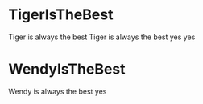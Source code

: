 # TigerIsTheBest
Tiger is always the best
Tiger is always the best
yes
yes
# WendyIsTheBest
Wendy is always the best
yes
